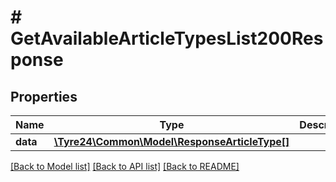 # # GetAvailableArticleTypesList200Response

## Properties

Name | Type | Description | Notes
------------ | ------------- | ------------- | -------------
**data** | [**\Tyre24\Common\Model\ResponseArticleType[]**](ResponseArticleType.md) |  | [optional]

[[Back to Model list]](../../README.md#models) [[Back to API list]](../../README.md#endpoints) [[Back to README]](../../README.md)
